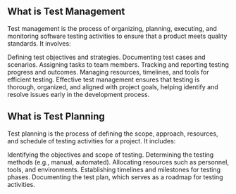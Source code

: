## What is Test Management

Test management is the process of organizing, planning, executing, and monitoring software testing activities to ensure that a product meets quality standards. It involves:

Defining test objectives and strategies.
Documenting test cases and scenarios.
Assigning tasks to team members.
Tracking and reporting testing progress and outcomes.
Managing resources, timelines, and tools for efficient testing.
Effective test management ensures that testing is thorough, organized, and aligned with project goals, helping identify and resolve issues early in the development process.


## What is Test Planning

Test planning is the process of defining the scope, approach, resources, and schedule of testing activities for a project. It includes:

Identifying the objectives and scope of testing.
Determining the testing methods (e.g., manual, automated).
Allocating resources such as personnel, tools, and environments.
Establishing timelines and milestones for testing phases.
Documenting the test plan, which serves as a roadmap for testing activities.

